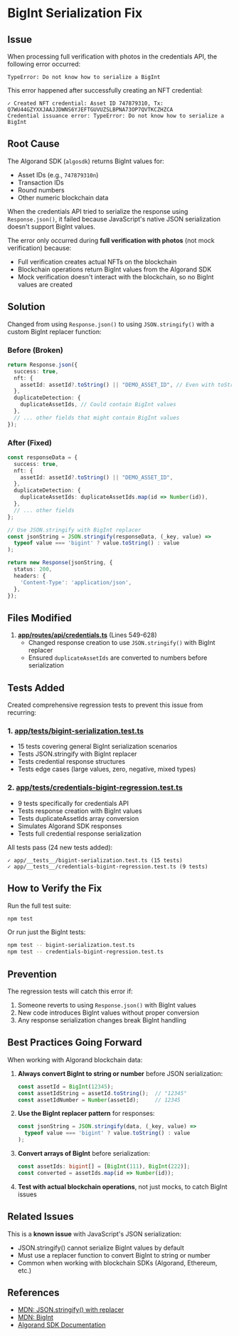 # BigInt Serialization Fix

## Issue

When processing full verification with photos in the credentials API, the following error occurred:

```
TypeError: Do not know how to serialize a BigInt
```

This error happened after successfully creating an NFT credential:
```
✓ Created NFT credential: Asset ID 747879310, Tx: Q7WU44GZYXXJAAJJDWNS6YJEFTGUVUZSLBPNA73OP7QVTKCZHZCA
Credential issuance error: TypeError: Do not know how to serialize a BigInt
```

## Root Cause

The Algorand SDK (`algosdk`) returns BigInt values for:
- Asset IDs (e.g., `747879310n`)
- Transaction IDs
- Round numbers
- Other numeric blockchain data

When the credentials API tried to serialize the response using `Response.json()`, it failed because JavaScript's native JSON serialization doesn't support BigInt values.

The error only occurred during **full verification with photos** (not mock verification) because:
- Full verification creates actual NFTs on the blockchain
- Blockchain operations return BigInt values from the Algorand SDK
- Mock verification doesn't interact with the blockchain, so no BigInt values are created

## Solution

Changed from using `Response.json()` to using `JSON.stringify()` with a custom BigInt replacer function:

### Before (Broken)
```typescript
return Response.json({
  success: true,
  nft: {
    assetId: assetId?.toString() || "DEMO_ASSET_ID", // Even with toString(), other BigInts exist
  },
  duplicateDetection: {
    duplicateAssetIds, // Could contain BigInt values
  },
  // ... other fields that might contain BigInt values
});
```

### After (Fixed)
```typescript
const responseData = {
  success: true,
  nft: {
    assetId: assetId?.toString() || "DEMO_ASSET_ID",
  },
  duplicateDetection: {
    duplicateAssetIds: duplicateAssetIds.map(id => Number(id)),
  },
  // ... other fields
};

// Use JSON.stringify with BigInt replacer
const jsonString = JSON.stringify(responseData, (_key, value) =>
  typeof value === 'bigint' ? value.toString() : value
);

return new Response(jsonString, {
  status: 200,
  headers: {
    'Content-Type': 'application/json',
  },
});
```

## Files Modified

1. **[app/routes/api/credentials.ts](../app/routes/api/credentials.ts)** (Lines 549-628)
   - Changed response creation to use `JSON.stringify()` with BigInt replacer
   - Ensured `duplicateAssetIds` are converted to numbers before serialization

## Tests Added

Created comprehensive regression tests to prevent this issue from recurring:

### 1. **[app/__tests__/bigint-serialization.test.ts](../app/__tests__/bigint-serialization.test.ts)**
   - 15 tests covering general BigInt serialization scenarios
   - Tests JSON.stringify with BigInt replacer
   - Tests credential response structures
   - Tests edge cases (large values, zero, negative, mixed types)

### 2. **[app/__tests__/credentials-bigint-regression.test.ts](../app/__tests__/credentials-bigint-regression.test.ts)**
   - 9 tests specifically for credentials API
   - Tests response creation with BigInt values
   - Tests duplicateAssetIds array conversion
   - Simulates Algorand SDK responses
   - Tests full credential response serialization

All tests pass (24 new tests added):
```
✓ app/__tests__/bigint-serialization.test.ts (15 tests)
✓ app/__tests__/credentials-bigint-regression.test.ts (9 tests)
```

## How to Verify the Fix

Run the full test suite:
```bash
npm test
```

Or run just the BigInt tests:
```bash
npm test -- bigint-serialization.test.ts
npm test -- credentials-bigint-regression.test.ts
```

## Prevention

The regression tests will catch this error if:
1. Someone reverts to using `Response.json()` with BigInt values
2. New code introduces BigInt values without proper conversion
3. Any response serialization changes break BigInt handling

## Best Practices Going Forward

When working with Algorand blockchain data:

1. **Always convert BigInt to string or number** before JSON serialization:
   ```typescript
   const assetId = BigInt(12345);
   const assetIdString = assetId.toString();  // "12345"
   const assetIdNumber = Number(assetId);     // 12345
   ```

2. **Use the BigInt replacer pattern** for responses:
   ```typescript
   const jsonString = JSON.stringify(data, (_key, value) =>
     typeof value === 'bigint' ? value.toString() : value
   );
   ```

3. **Convert arrays of BigInt** before serialization:
   ```typescript
   const assetIds: bigint[] = [BigInt(111), BigInt(222)];
   const converted = assetIds.map(id => Number(id));
   ```

4. **Test with actual blockchain operations**, not just mocks, to catch BigInt issues

## Related Issues

This is a **known issue** with JavaScript's JSON serialization:
- JSON.stringify() cannot serialize BigInt values by default
- Must use a replacer function to convert BigInt to string or number
- Common when working with blockchain SDKs (Algorand, Ethereum, etc.)

## References

- [MDN: JSON.stringify() with replacer](https://developer.mozilla.org/en-US/docs/Web/JavaScript/Reference/Global_Objects/JSON/stringify#the_replacer_parameter)
- [MDN: BigInt](https://developer.mozilla.org/en-US/docs/Web/JavaScript/Reference/Global_Objects/BigInt)
- [Algorand SDK Documentation](https://algorand.github.io/js-algorand-sdk/)
